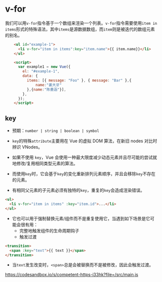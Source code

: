 # v-for

我们可以用`v-for`指令基于一个数组来渲染一个列表。`v-for`指令需要使用`item in items`形式的特殊语法，其中`items`是源数据数组，而`item`则是被迭代的数组元素的别名。

```html
    <ul id="example-1">
      <li v-for="item in items":key="item.name">{{ item.name}}</li>
    </ul>

    <script>
      var example1 = new Vue({
        el: "#example-1",
        data: {
          items: [{ message: "Foo" }, { message: "Bar" },{
              name:"姜大牙"
          },{name:"陈墨涵"}],
        },
      });
    </script>
```

## key

* 预期：`number | string | boolean | symbol`

* `key`的特殊`attribute`主要用在 Vue 的虚拟 DOM 算法，在新旧 nodes 对比时辨识 VNodes。
* 如果不使用 `key`，Vue 会使用一种最大限度减少动态元素并且尽可能的尝试就地修改/复用相同类型元素的算法。
* 而使用`key`时，它会基于`key`的变化重新排列元素顺序，并且会移除`key`不存在的元素。
* 有相同父元素的子元素必须有独特的`key`，重复的`key`会造成渲染错误。

```html
<ul>
  <li v-for="item in items" :key="item.id">...</li>
</ul>
```

* 它也可以用于强制替换元素/组件而不是重复使用它，当遇到如下场景是它可能会很有用：
  * 完整地触发组件的生命周期钩子
  * 触发过渡

```html
<transition>
  <span :key="text">{{ text }}</span>
</transition>
```

* 当`text`发生改变时，`<span>`总是会被替换而不是被修改，因此会触发过渡。



https://codesandbox.io/s/competent-https-i33hk?file=/src/main.js































